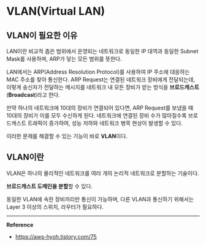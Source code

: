 # VLAN(Virtual LAN)

## VLAN이 필요한 이유
LAN이란 비교적 좁은 범위에서 운영되는 네트워크로 동일한 IP 대역과 동일한 Subnet Mask를 사용하며, ARP가 닿는 모든 범위를 뜻한다.

LAN에서는 ARP(Address Resolution Protocol)를 사용하여 IP 주소에 대응하는 MAC 주소를 찾아 통신한다.
ARP Request는 연결된 네트워크 장비에게 전달되는데, 이렇게 송신자가 전달하는 메시지를 네트워크 내 모든 장비가 받는 방식을 **브로드캐스트**(**Broadcast**)라고 한다.

만약 하나의 네트워크에 10대의 장비가 연결되어 있다면, ARP Request를 보냈을 때 10대의 장비가 이를 모두 수신하게 된다.
네트워크에 연결된 장비 수가 많아질수록 브로드캐스트 트래픽이 증가하여, 성능 저하와 네트워크 병목 현상이 발생할 수 있다.

이러한 문제를 해결할 수 있는 기능이 바로 **VLAN**이다.

## VLAN이란
VLAN은 하나의 물리적인 네트워크를 여러 개의 논리적 네트워크로 분할하는 기술이다.

**브로드캐스트 도메인을 분할**할 수 있다.

동일한 VLAN에 속한 장비끼리만 통신이 가능하며, 다른 VLAN과 통신하기 위해서는 Layer 3 이상의 스위치, 라우터가 필요하다.

---
**Reference**<br>
- https://aws-hyoh.tistory.com/75
